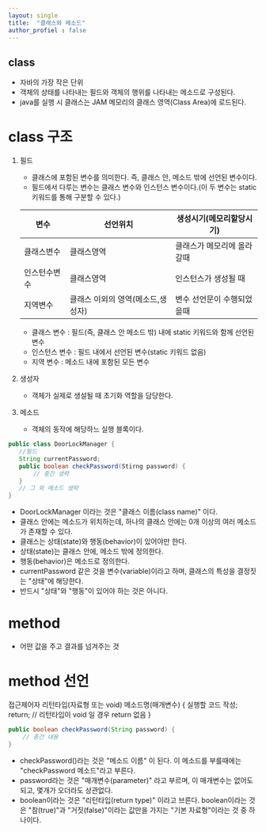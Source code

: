 ```yaml
---
layout: single
title:  "클래스와 메소드"
author_profiel : false
---
```



## class
 - 자바의 가장 작은 단위
 - 객체의 상태를 나타내는 필드와 객체의 행위를 나타내는 메소드로 구성된다.
 - java를 실행 시 클래스는 JAM 메모리의 클래스 영역(Class Area)에 로드된다.
 
 # class 구조
1. 필드
    - 클래스에 포함된 변수를 의미한다. 즉, 클래스 안, 메소드 밖에 선언된 변수이다.
    - 필드에서 다루는 변수는 클래스 변수와 인스턴스 변수이다.(이 두 변수는 static 키워드를 통해 구분할 수 있다.)

    |변수|선언위치|생성시기(메모리할당시기)|
    |-------|------|--------|
    |클래스변수|클래스영역|클래스가 메모리에 올라갈때|
    |인스턴수변수|클래스영역|인스턴스가 생성될 때|
    |지역변수|클래스 이외의 영역(메소드,생성자)|변수 선언문이 수행되었을때|


    * 클래스 변수 : 필드(즉, 클래스 안 메소드 밖) 내에 static 키워드와 함께 선언된 변수
    * 인스턴스 변수 : 필드 내에서 선언된 변수(static 키워드 없음)
    * 지역 변수 : 메소드 내에 포함된 모든 변수
2. 생성자
    - 객체가 실제로 생설될 때 초기화 역할을 담당한다.
3. 메소드
    - 객체의 동작에 해당하느 실행 블록이다.

 ```java
 public class DoorLockManager {
    //필드
    String currentPassword;
    public boolean checkPassword(Stirng password) {
        // 중간 생략
    }
    // 그 외 메소드 생략
 }

 ```
- DoorLockManager 이라는 것은 "클래스 이름(class name)" 이다. 
- 클래스 안에는 메소드가 위치하는데, 하나의 클래스 안에는 0개 이상의 여러 메소드가 존재할 수 있다.
- 클래스는 상태(state)와 행동(behavior)이 있어야만 한다.
- 상태(state)는 클래스 안에, 메소드 밖에 정의한다.
- 행동(behavior)은 메소드로 정의한다.
- currentPassword 같은 것을 변수(variable)이라고 하며, 클래스의 특성을 결정짓는 "상태"에 해당한다.
- 반드시 "상태"와 "행동"이 있어야 하는 것은 아니다.


# method
- 어떤 값을 주고 결과를 넘겨주는 것

# method 선언

접근제어자 리턴타입(자료형 또는 void) 메소드명(매개변수) {
    실행할 코드 작성;
    return; // 리턴타입이 void 일 경우 return 없음
}

```java
public boolean checkPassword(String password) {
    // 중간 내용
}
```

- checkPassword()라는 것은 "메소드 이름" 이 된다. 이 메소드를 부를때에는 "checkPassword 메소드"라고 부른다.
- password라는 것은 "매개변수(parameter)" 라고 부르며, 이 매개변수는 없어도 되고, 몇개가 오더라도 상관없다. 
- boolean이라는 것은 "리턴타입(return type)" 이라고 브른다. boolean이라는 것은 "참(true)"과 "거짓(false)"이라는 값만을 가지는 "기본 자료형"이라는 것 중 하나이다. 
 

